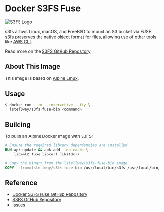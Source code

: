 # Docker S3FS Fuse

![S3FS Logo](https://raw.githubusercontent.com/s3fs-fuse/s3fs-fuse/29355d75b0aa7e15e5def8c0be6ff5c8ef45643f/doc/s3fs.png)

s3fs allows Linux, macOS, and FreeBSD to mount an S3 bucket via FUSE. s3fs preserves the native object format for files, allowing use of other tools like [AWS CLI](https://github.com/aws/aws-cli).

Read more on the [S3FS GitHub Repository](https://github.com/s3fs-fuse/s3fs-fuse).

## About This Image

This image is based on [Alpine Linux](https://hub.docker.com/_/alpine).

## Usage

```sh
$ docker run --rm --interactive --tty \
  lstellway/s3fs-fuse-bin <command>
```

## Building

To build an Alpine Docker image with S3FS:

```dockerfile
# Ensure the required library dependencies are installed
RUN apk update && apk add --no-cache \
    libxml2 fuse libcurl libstdc++

# Copy the binary from the lstellway/s3fs-fuse-bin image
COPY --from=lstellway/s3fs-fuse-bin /usr/local/bin/s3fs /usr/local/bin/s3fs
```

## Reference

-   [Docker S3FS Fuse GitHub Repository](https://github.com/lstellway/docker-s3fs-fuse)
-   [S3FS GitHub Repository](https://github.com/s3fs-fuse/s3fs-fuse)
-   [Issues](https://github.com/lstellway/docker-s3fs-fuse-bin/issues)
